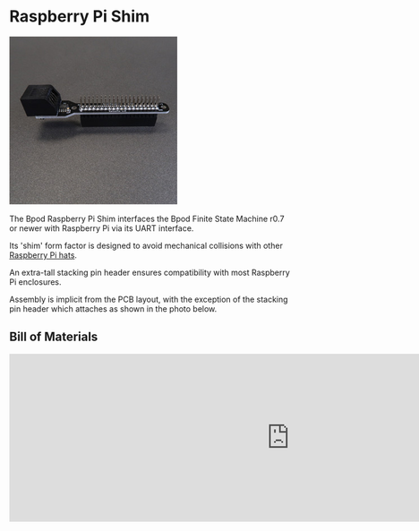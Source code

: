 # Raspberry Pi Shim
![Alt text](../images/raspberry-pi-shim.png)

The Bpod Raspberry Pi Shim interfaces the Bpod Finite State Machine r0.7 or newer with Raspberry Pi via its UART interface.

Its 'shim' form factor is designed to avoid mechanical collisions with other [Raspberry Pi hats](https://www.google.com/url?q=https%3A%2F%2Fwww.raspberrypi.org%2Fblog%2Fintroducing-raspberry-pi-hats%2F&sa=D&sntz=1&usg=AOvVaw22xUs8a2JFV6pfR_pDzxhh).

An extra-tall stacking pin header ensures compatibility with most Raspberry Pi enclosures.

Assembly is implicit from the PCB layout, with the exception of the stacking pin header which attaches as shown in the photo below.

## Bill of Materials
<iframe height=300 width=1000 jsname="L5Fo6c" jscontroller="usmiIb" jsaction="rcuQ6b:WYd;" class="YMEQtf L6cTce-purZT L6cTce-pSzOP KfXz0b" sandbox="allow-scripts allow-popups allow-forms allow-same-origin allow-popups-to-escape-sandbox allow-downloads allow-modals" frameborder="0" aria-label="Spreadsheet, Raspberry Pi Shim BOM" allowfullscreen="" src="https://docs.google.com/spreadsheets/d/1sg_CjjEeOa-BNOvEDrPs1JLkYYPr1-5xbWjqEkAero8/htmlembed?authuser=0"></iframe>